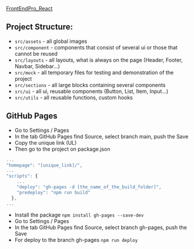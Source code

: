 [FrontEndPro_React](https://nataliapylypenko.github.io/FrontEndPro_React/)

## Project Structure:

* `src/assets` - all global images
* `src/component` - components that consist of several ui or those that cannot be reused
* `src/layouts` - all layouts, what is always on the page (Header, Footer, Navbar, Sidebar...)
* `src/mock` - all temporary files for testing and demonstration of the project
* `src/sections` - all large blocks containing several components
* `src/ui` - all ui, reusable components (Button, List, Item, Input...)
* `src/utils` - all reusable functions, custom hooks

## GitHub Pages

* Go to Settings / Pages
* In the tab GitHub Pages find Source, select branch main, push the Save
* Copy the unique link (UL)
* Then go to the project on package.json

``` js
...
"homepage": "[unique_link]/",
...
"scripts": {
    ...
    "deploy": "gh-pages -d [the_name_of_the_build_folder]",
    "predeploy": "npm run build"
  },
...
```

* Install the package `npm install gh-pages --save-dev`
* Go to Settings / Pages
* In the tab GitHub Pages find Source, select branch gh-pages, push the Save
* For deploy to the branch gh-pages `npm run deploy`

